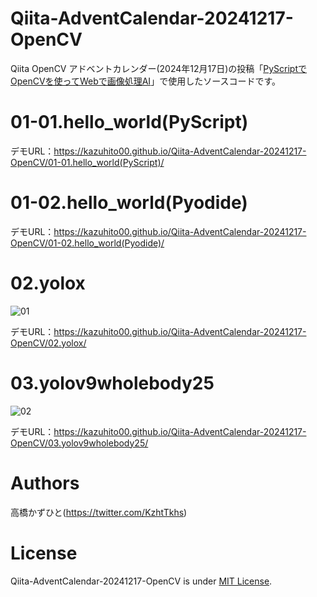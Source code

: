 # Qiita-AdventCalendar-20241217-OpenCV

Qiita OpenCV アドベントカレンダー(2024年12月17日)の投稿「[PyScriptでOpenCVを使ってWebで画像処理AI](https://qiita.com/Kazuhito/private/eb35bbe373370fbf7ada)」で使用したソースコードです。

# 01-01.hello_world(PyScript)
デモURL：https://kazuhito00.github.io/Qiita-AdventCalendar-20241217-OpenCV/01-01.hello_world(PyScript)/

# 01-02.hello_world(Pyodide)
デモURL：https://kazuhito00.github.io/Qiita-AdventCalendar-20241217-OpenCV/01-02.hello_world(Pyodide)/

# 02.yolox
![01](https://github.com/user-attachments/assets/5fb67365-7312-4b27-a537-fc0293f18ad0)

デモURL：https://kazuhito00.github.io/Qiita-AdventCalendar-20241217-OpenCV/02.yolox/

# 03.yolov9wholebody25
![02](https://github.com/user-attachments/assets/fa3aa16a-51c6-4de3-9406-a6bb94bff513)

デモURL：https://kazuhito00.github.io/Qiita-AdventCalendar-20241217-OpenCV/03.yolov9wholebody25/

# Authors
高橋かずひと(https://twitter.com/KzhtTkhs)
 
# License 
Qiita-AdventCalendar-20241217-OpenCV is under [MIT License](LICENSE).
